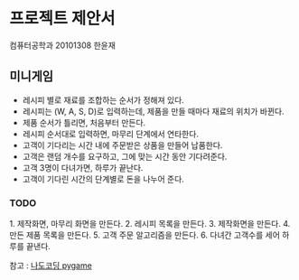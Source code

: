 <h1>프로젝트 제안서</h1>

컴퓨터공학과 20101308 한윤재

<h2>미니게임</h2>
<ul>
    <li> 레시피 별로 재료를 조합하는 순서가 정해져 있다.
    <li> 레시피는 (W, A, S, D)로 입력하는데, 제품을 만들 때마다 재료의 위치가 바뀐다.
    <li> 제품 순서가 틀리면, 처음부터 만든다.
    <li> 레시피 순서대로 입력하면, 마무리 단계에서 연타한다.
    <li> 고객이 기다리는 시간 내에 주문받은 상품을 만들어 납품한다.
    <li> 고객은 랜덤 개수를 요구하고, 그에 맞는 시간 동안 기다려준다.
    <li> 고객 3명이 다녀가면, 하루가 끝난다.
    <li> 고객이 기다린 시간의 단계별로 돈을 나누어 준다.
</ul>


<h3>TODO</h3>
 1. 제작화면, 마무리 화면을 만든다.
 2. 레시피 목록을 만든다.
 3. 제작화면을 만든다.
 4. 만든 제품 목록을 만든다.
 5. 고객 주문 알고리즘을 만든다.
 6. 다녀간 고객수를 세어 하루를 끝낸다.
 
 참고 : [나도코딩 pygame](https://www.youtube.com/watch?v=Dkx8Pl6QKW0)